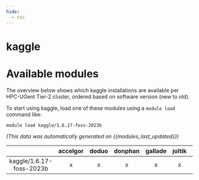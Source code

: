 ```yaml
---
hide:
  - toc
---
```


kaggle
======

# Available modules


The overview below shows which kaggle installations are available per HPC-UGent Tier-2 cluster, ordered based on software version (new to old).

To start using kaggle, load one of these modules using a `module load` command like:

```shell
module load kaggle/1.6.17-foss-2023b
```

*(This data was automatically generated on {{modules_last_updated}})*  

| |accelgor|doduo|donphan|gallade|joltik|shinx|
| :---: | :---: | :---: | :---: | :---: | :---: | :---: |
|kaggle/1.6.17-foss-2023b|x|x|x|x|x|x|
